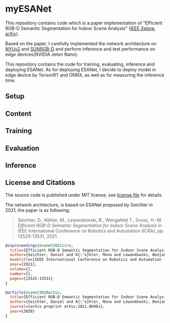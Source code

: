 # myESANet

This repository contains code which is a paper implementation of "Efficient RGB-D Semantic Segmentation for Indoor Scene Analysis" ([IEEE Xplore](https://ieeexplore.ieee.org/document/9561675),  [arXiv](https://arxiv.org/pdf/2011.06961.pdf)).

Based on the paper, I carefully implemented the network architecture on [NYUv2](https://cs.nyu.edu/~silberman/datasets/nyu_depth_v2.html) and [SUNRGB-D](https://rgbd.cs.princeton.edu/) and perform inference and test performance on edge devices(NVIDIA Jeton Nano).

This repository contains the code for training, evaluating, inference and deploying ESANet. As for deploying ESANet, I decide to deploy model in edge device by TensorRT and ONNX, as well as for measuring the inference time.

## Setup

## Content

## Training

## Evaluation

## Inference

## License and Citations

The source code is published under MIT license, see [license file](LICENSE) for details. 

The network architecture, is based on ESANet proposed by Seichter in 2021, the paper is as following:

>Seichter, D., Köhler, M., Lewandowski, B., Wengefeld T., Gross, H.-M.
*Efficient RGB-D Semantic Segmentation for Indoor Scene Analysis*
in IEEE International Conference on Robotics and Automation (ICRA), pp. 13525-13531, 2021.

```bibtex
@inproceedings{esanet2021icra,
  title={Efficient RGB-D Semantic Segmentation for Indoor Scene Analysis},
  author={Seichter, Daniel and K{\"o}hler, Mona and Lewandowski, Benjamin and Wengefeld, Tim and Gross, Horst-Michael},
  booktitle={IEEE International Conference on Robotics and Automation (ICRA)},
  year={2021},
  volume={},
  number={},
  pages={13525-13531}
}

@article{esanet2020arXiv,
  title={Efficient RGB-D Semantic Segmentation for Indoor Scene Analysis},
  author={Seichter, Daniel and K{\"o}hler, Mona and Lewandowski, Benjamin and Wengefeld, Tim and Gross, Horst-Michael},
  journal={arXiv preprint arXiv:2011.06961},
  year={2020}
}
```

